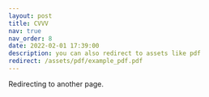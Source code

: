 ```yaml
---
layout: post
title: CVVV
nav: true
nav_order: 8
date: 2022-02-01 17:39:00
description: you can also redirect to assets like pdf
redirect: /assets/pdf/example_pdf.pdf
---
```


Redirecting to another page.
